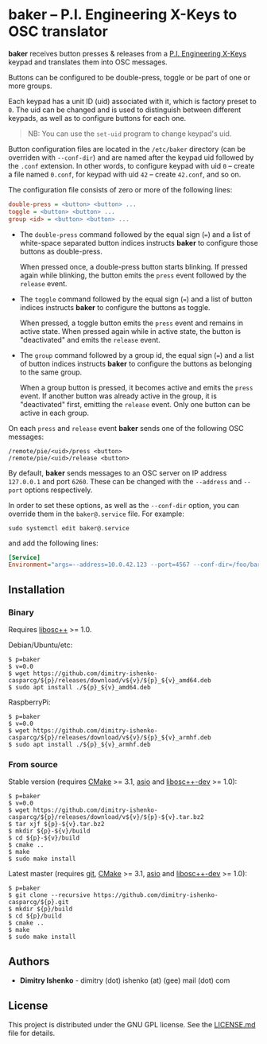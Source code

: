 # baker – P.I. Engineering X-Keys to OSC translator

**baker** receives button presses & releases from a [P.I. Engineering
X-Keys](https://xkeys.com/xkeys.html) keypad and translates them into OSC
messages.

Buttons can be configured to be double-press, toggle or be part of one or more
groups.

Each keypad has a unit ID (uid) associated with it, which is factory preset to
`0`. The uid can be changed and is used to distinguish between different
keypads, as well as to configure buttons for each one.

> NB: You can use the `set-uid` program to change keypad's uid.

Button configuration files are located in the `/etc/baker` directory (can be
overriden with `--conf-dir`) and are named after the keypad uid followed by the
`.conf` extension. In other words, to configure keypad with uid `0` – create a
file named `0.conf`, for keypad with uid `42` – create `42.conf`, and so on.

The configuration file consists of zero or more of the following lines:

```ini
double-press = <button> <button> ...
toggle = <button> <button> ...
group <id> = <button> <button> ...
```

- The `double-press` command followed by the equal sign (`=`) and a list of
  white-space separated button indices instructs **baker** to configure those
  buttons as double-press.

  When pressed once, a double-press button starts blinking. If pressed again while
  blinking, the button emits the `press` event followed by the `release` event.

- The `toggle` command followed by the equal sign (`=`) and a list of button
  indices instructs **baker** to configure the buttons as toggle.

  When pressed, a toggle button emits the `press` event and remains in active
  state. When pressed again while in active state, the button is "deactivated" and
  emits the `release` event.

- The `group` command followed by a group id, the equal sign (`=`) and a list of
  button indices instructs **baker** to configure the buttons as belonging to the
  same group.

  When a group button is pressed, it becomes active and emits the `press` event.
  If another button was already active in the group, it is "deactivated" first,
  emitting the `release` event. Only one button can be active in each group.

On each `press` and `release` event **baker** sends one of the following OSC
messages:

```
/remote/pie/<uid>/press <button>
/remote/pie/<uid>/release <button>
```

By default, **baker** sends messages to an OSC server on IP address `127.0.0.1`
and port `6260`. These can be changed with the `--address` and `--port` options
respectively.

In order to set these options, as well as the `--conf-dir` option, you can
override them in the `baker@.service` file. For example:

```shell
sudo systemctl edit baker@.service
```

and add the following lines:

```ini
[Service]
Environment="args=--address=10.0.42.123 --port=4567 --conf-dir=/foo/bar/baz"
```

## Installation

### Binary

Requires [libosc++](https://github.com/dimitry-ishenko-cpp/liboscpp) >= 1.0.

Debian/Ubuntu/etc:

```shell
$ p=baker
$ v=0.0
$ wget https://github.com/dimitry-ishenko-casparcg/${p}/releases/download/v${v}/${p}_${v}_amd64.deb
$ sudo apt install ./${p}_${v}_amd64.deb
```

RaspberryPi:

```shell
$ p=baker
$ v=0.0
$ wget https://github.com/dimitry-ishenko-casparcg/${p}/releases/download/v${v}/${p}_${v}_armhf.deb
$ sudo apt install ./${p}_${v}_armhf.deb
```

### From source

Stable version (requires [CMake](https://cmake.org/) >= 3.1,
[asio](https://think-async.com/Asio/) and
[libosc++-dev](https://github.com/dimitry-ishenko-cpp/liboscpp) >= 1.0):

```shell
$ p=baker
$ v=0.0
$ wget https://github.com/dimitry-ishenko-casparcg/${p}/releases/download/v${v}/${p}-${v}.tar.bz2
$ tar xjf ${p}-${v}.tar.bz2
$ mkdir ${p}-${v}/build
$ cd ${p}-${v}/build
$ cmake ..
$ make
$ sudo make install
```

Latest master (requires [git](https://git-scm.com/),
[CMake](https://cmake.org/) >= 3.1, [asio](https://think-async.com/Asio/) and
[libosc++-dev](https://github.com/dimitry-ishenko-cpp/liboscpp) >= 1.0):

```shell
$ p=baker
$ git clone --recursive https://github.com/dimitry-ishenko-casparcg/${p}.git
$ mkdir ${p}/build
$ cd ${p}/build
$ cmake ..
$ make
$ sudo make install
```

## Authors

* **Dimitry Ishenko** - dimitry (dot) ishenko (at) (gee) mail (dot) com

## License

This project is distributed under the GNU GPL license. See the
[LICENSE.md](LICENSE.md) file for details.